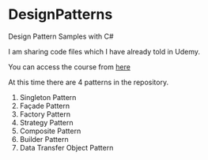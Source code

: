 # DesignPatterns
Design Pattern Samples with C#

I am sharing code files which I have already told in Udemy.

You can access the course from <a href="https://www.udemy.com/design-patterns-c-sharp">here</a>

At this time there are 4 patterns in the repository. 

1. Singleton Pattern
2. Façade Pattern
3. Factory Pattern
4. Strategy Pattern
5. Composite Pattern
6. Builder Pattern
7. Data Transfer Object Pattern